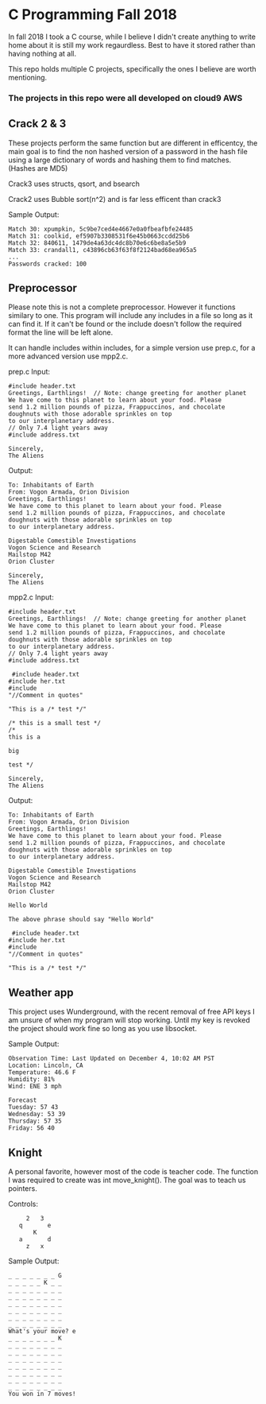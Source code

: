# C Programming Fall 2018
In fall 2018 I took a C course, while I believe I didn't create anything to write home about it is still my work regaurdless. Best to have it stored rather than having nothing at all.

This repo holds multiple C projects, specifically the ones I believe are worth mentioning.

### The projects in this repo were all developed on cloud9 AWS

## Crack 2 & 3
These projects perform the same function but are different in efficentcy, the main goal is to find the non hashed version of a password in the hash file using a large dictionary of words and hashing them to find matches. (Hashes are MD5)

Crack3 uses structs, qsort, and bsearch

Crack2 uses Bubble sort(n^2) and is far less efficent than crack3

Sample Output:
```
Match 30: xpumpkin, 5c9be7ced4e4667e0a0fbeafbfe24485
Match 31: coolkid, ef5907b3308531f6e45b0663ccdd25b6
Match 32: 840611, 1479de4a63dc4dc8b70e6c6be8a5e5b9
Match 33: crandall1, c43896cb63f63f8f2124bad68ea965a5
...
Passwords cracked: 100
```
## Preprocessor
Please note this is not a complete preprocessor. However it functions similary to one. This program will include any includes in a file so long as it can find it. If it can't be found or the include doesn't follow the required format the line will be left alone.

It can handle includes within includes, for a simple version use prep.c, for a more advanced version use mpp2.c.

prep.c
Input:
```
#include header.txt
Greetings, Earthlings!  // Note: change greeting for another planet
We have come to this planet to learn about your food. Please
send 1.2 million pounds of pizza, Frappuccinos, and chocolate
doughnuts with those adorable sprinkles on top
to our interplanetary address.
// Only 7.4 light years away
#include address.txt

Sincerely,
The Aliens
```

Output:
```
To: Inhabitants of Earth
From: Vogon Armada, Orion Division
Greetings, Earthlings! 
We have come to this planet to learn about your food. Please
send 1.2 million pounds of pizza, Frappuccinos, and chocolate
doughnuts with those adorable sprinkles on top
to our interplanetary address.

Digestable Comestible Investigations
Vogon Science and Research
Mailstop M42
Orion Cluster

Sincerely,
The Aliens
```

mpp2.c
Input:
```
#include header.txt
Greetings, Earthlings!  // Note: change greeting for another planet
We have come to this planet to learn about your food. Please
send 1.2 million pounds of pizza, Frappuccinos, and chocolate
doughnuts with those adorable sprinkles on top
to our interplanetary address.
// Only 7.4 light years away
#include address.txt

 #include header.txt
#include her.txt
#include 
"//Comment in quotes"

"This is a /* test */"

/* this is a small test */
/*
this is a

big

test */

Sincerely,
The Aliens
```

Output:
```
To: Inhabitants of Earth
From: Vogon Armada, Orion Division
Greetings, Earthlings! 
We have come to this planet to learn about your food. Please
send 1.2 million pounds of pizza, Frappuccinos, and chocolate
doughnuts with those adorable sprinkles on top
to our interplanetary address.

Digestable Comestible Investigations
Vogon Science and Research
Mailstop M42
Orion Cluster

Hello World

The above phrase should say "Hello World"

 #include header.txt
#include her.txt
#include 
"//Comment in quotes"

"This is a /* test */"
```

## Weather app
This project uses Wunderground, with the recent removal of free API keys I am unsure of when my program will stop working. Until my key is revoked the project should work fine so long as you use libsocket.

Sample Output:
```
Observation Time: Last Updated on December 4, 10:02 AM PST
Location: Lincoln, CA
Temperature: 46.6 F
Humidity: 81%
Wind: ENE 3 mph

Forecast
Tuesday: 57 43
Wednesday: 53 39
Thursday: 57 35
Friday: 56 40
```

## Knight
A personal favorite, however most of the code is teacher code. The function I was required to create was int move_knight(). The goal was to teach us pointers.

Controls:
```
     2   3
   q       e
       K
   a       d
     z   x
 ```
Sample Output:
```
_ _ _ _ _ _ _ G 
_ _ _ _ _ K _ _ 
_ _ _ _ _ _ _ _ 
_ _ _ _ _ _ _ _ 
_ _ _ _ _ _ _ _ 
_ _ _ _ _ _ _ _ 
_ _ _ _ _ _ _ _ 
_ _ _ _ _ _ _ _ 
What's your move? e
_ _ _ _ _ _ _ K 
_ _ _ _ _ _ _ _ 
_ _ _ _ _ _ _ _ 
_ _ _ _ _ _ _ _ 
_ _ _ _ _ _ _ _ 
_ _ _ _ _ _ _ _ 
_ _ _ _ _ _ _ _ 
_ _ _ _ _ _ _ _ 
You won in 7 moves!
```
